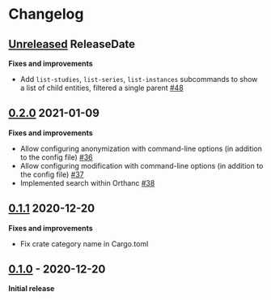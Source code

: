 # Changelog

<!-- next-header -->

## [Unreleased](https://github.com/Ch00k/orthanc-cli/compare/0.2.0...HEAD) ReleaseDate

**Fixes and improvements**

* Add `list-studies`, `list-series`, `list-instances` subcommands to show a list of child entities, filtered a single
  parent [#48](https://github.com/Ch00k/orthanc-cli/pull/48)

## [0.2.0](https://github.com/Ch00k/orthanc-cli/compare/0.1.1...0.2.0) 2021-01-09

**Fixes and improvements**

* Allow configuring anonymization with command-line options (in addition to the config file)
  [#36](https://github.com/Ch00k/orthanc-cli/pull/36)
* Allow configuring modification with command-line options (in addition to the config file)
  [#37](https://github.com/Ch00k/orthanc-cli/pull/37)
* Implemented search within Orthanc [#38](https://github.com/Ch00k/orthanc-cli/pull/38)

## [0.1.1](https://github.com/Ch00k/orthanc-cli/compare/0.1.0...0.1.1) 2020-12-20

**Fixes and improvements**

* Fix crate category name in Cargo.toml

## [0.1.0](https://github.com/Ch00k/orthanc-cli/releases/tag/0.1.0) - 2020-12-20

**Initial release**
